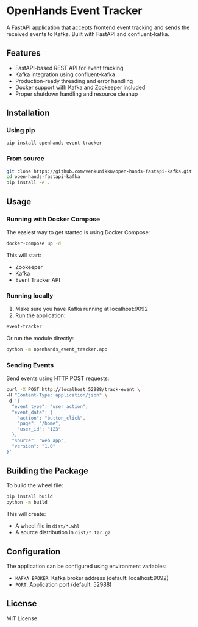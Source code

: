 # OpenHands Event Tracker

A FastAPI application that accepts frontend event tracking and sends the received events to Kafka. Built with FastAPI and confluent-kafka.

## Features

- FastAPI-based REST API for event tracking
- Kafka integration using confluent-kafka
- Production-ready threading and error handling
- Docker support with Kafka and Zookeeper included
- Proper shutdown handling and resource cleanup

## Installation

### Using pip

```bash
pip install openhands-event-tracker
```

### From source

```bash
git clone https://github.com/venkunikku/open-hands-fastapi-kafka.git
cd open-hands-fastapi-kafka
pip install -e .
```

## Usage

### Running with Docker Compose

The easiest way to get started is using Docker Compose:

```bash
docker-compose up -d
```

This will start:
- Zookeeper
- Kafka
- Event Tracker API

### Running locally

1. Make sure you have Kafka running at localhost:9092
2. Run the application:

```bash
event-tracker
```

Or run the module directly:

```bash
python -m openhands_event_tracker.app
```

### Sending Events

Send events using HTTP POST requests:

```bash
curl -X POST http://localhost:52988/track-event \
-H "Content-Type: application/json" \
-d '{
  "event_type": "user_action",
  "event_data": {
    "action": "button_click",
    "page": "/home",
    "user_id": "123"
  },
  "source": "web_app",
  "version": "1.0"
}'
```

## Building the Package

To build the wheel file:

```bash
pip install build
python -m build
```

This will create:
- A wheel file in `dist/*.whl`
- A source distribution in `dist/*.tar.gz`

## Configuration

The application can be configured using environment variables:

- `KAFKA_BROKER`: Kafka broker address (default: localhost:9092)
- `PORT`: Application port (default: 52988)

## License

MIT License